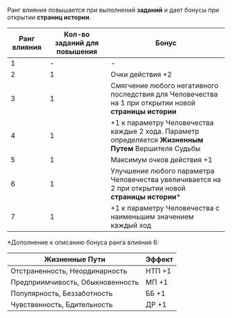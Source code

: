 Ранг влияния повышается при выполнений **заданий** и дает бонусы при открытии **страниц истории**.

| Ранг влияния | Кол-во заданий для повышения | Бонус |
| --- | --- | --- |
| 1 | - | - |
| 2 | 1 | Очки действия +2 |
| 3 | 1 | Смягчение любого негативного последствия для Человечества на 1 при открытии новой **страницы истории** |
| 4 | 1 | +1 к параметру Человечества каждые 2 хода. Параметр определяется **Жизненным Путем** Вершителя Судьбы |
| 5 | 1 | Максимум очков действия +1 |
| 6 | 1 | Улучшение любого параметра Человечества увеличивается на 2 при открытии новой **страницы истории*** |
| 7 | 1 | +1 к параметру Человечества с наименьшим значением каждый ход |

\*Дополнение к описанию бонуса ранга влияния 6:

| Жизненные Пути | Эффект |
| --- | --- |
| Отстраненность, Неординарность | НТП +1 |
| Предприимчивость, Обыкновенность | МП +1 |
| Популярность, Беззаботность | ББ +1 |
| Чувственность, Бдительность | ДР +1 |
